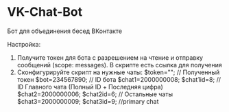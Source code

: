 VK-Chat-Bot
===========

Бот для объединения бесед ВКонтакте

Настройка:
1) Получите токен для бота с разрешением на чтение и отправку сообщений (scope: messages). В скрипте есть ссылка для получения
2) Сконфигурируйте скрипт на нужные чаты:
$token=""; // Полученный токен
$bot=234567890; // ID бота
$chat1=2000000008; $chat1id=8; // ID Главного чата (Полный ID + Последняя цифра)
$chat2=2000000006; $chat2id=6; // Остальные чаты
$chat3=2000000009; $chat3id=9; //primary chat
